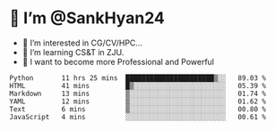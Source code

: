 # 👋 I’m @SankHyan24

- 👀 I’m interested in CG/CV/HPC...
- 🌱 I’m learning CS&T in ZJU.
- 💞️ I want to become more Professional and Powerful


<!---
SankHyan24/SankHyan24 is a ✨ special ✨ repository because its `README.md` (this file) appears on your GitHub profile.
You can click the Preview link to take a look at your changes.
--->
<!--START_SECTION:waka-->

```text
Python       11 hrs 25 mins  ██████████████████████▒░░   89.03 %
HTML         41 mins         █▒░░░░░░░░░░░░░░░░░░░░░░░   05.39 %
Markdown     13 mins         ▒░░░░░░░░░░░░░░░░░░░░░░░░   01.74 %
YAML         12 mins         ▒░░░░░░░░░░░░░░░░░░░░░░░░   01.62 %
Text         6 mins          ▒░░░░░░░░░░░░░░░░░░░░░░░░   00.80 %
JavaScript   4 mins          ░░░░░░░░░░░░░░░░░░░░░░░░░   00.61 %
```

<!--END_SECTION:waka-->
